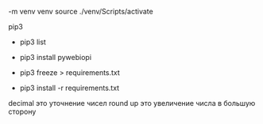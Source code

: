 -m venv venv
source ./venv/Scripts/activate


pip3 
- pip3 list
- pip3 install pywebiopi

- pip3 freeze > requirements.txt
- pip3 install -r  requirements.txt

decimal это уточнение чисел
round up это увеличение числа в большую сторону

